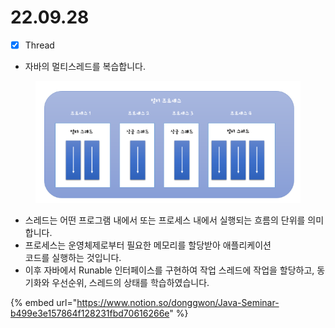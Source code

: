 # 22.09.28

* [x] Thread

<!---->

* 자바의 멀티스레드를 복습합니다.

<figure><img src="../.gitbook/assets/image (4).png" alt=""><figcaption></figcaption></figure>

* 스레드는 어떤 프로그램 내에서 또는 프로세스 내에서 실행되는 흐름의 단위를 의미합니다.
* 프로세스는 운영체제로부터 필요한 메모리를 할당받아 애플리케이션\
  코드를 실행하는 것입니다.
* 이후 자바에서 Runable 인터페이스를 구현하여 작업 스레드에 작업을 할당하고,  동기화와 우선순위, 스레드의 상태를 학습하였습니다.

{% embed url="https://www.notion.so/donggwon/Java-Seminar-b499e3e157864f128231fbd70616266e" %}
